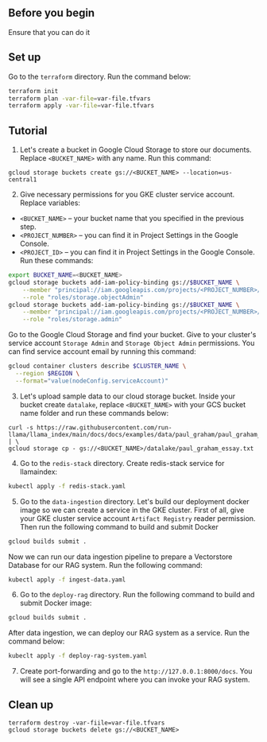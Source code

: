## Before you begin
Ensure that you can do it

## Set up
Go to the `terraform` directory. Run the command below:
```bash
terraform init
terraform plan -var-file=var-file.tfvars
terraform apply -var-file=var-file.tfvars
```

## Tutorial

1. Let's create a bucket in Google Cloud Storage to store our documents. Replace `<BUCKET_NAME>` with any name. Run this command:
```
gcloud storage buckets create gs://<BUCKET_NAME> --location=us-central1
```

2. Give necessary permissions for you GKE cluster service account. Replace variables:
- `<BUCKET_NAME>` – your bucket name that you specified in the previous step.
- `<PROJECT_NUMBER>` – you can find it in Project Settings in the Google Console.
- `<PROJECT_ID>` – you can find it in Project Settings in the Google Console.
Run these commands:
```bash
export BUCKET_NAME=<BUCKET_NAME>
gcloud storage buckets add-iam-policy-binding gs://$BUCKET_NAME \
    --member "principal://iam.googleapis.com/projects/<PROJECT_NUMBER>/locations/global/workloadIdentityPools/<PROJECT_ID>.svc.id.goog/subject/ns/default/sa/default" \
    --role "roles/storage.objectAdmin"
gcloud storage buckets add-iam-policy-binding gs://$BUCKET_NAME \
    --member "principal://iam.googleapis.com/projects/<PROJECT_NUMBER>/locations/global/workloadIdentityPools/<PROJECT_ID>.svc.id.goog/subject/ns/default/sa/default" \
    --role "roles/storage.admin"
```

Go to the Google Cloud Storage and find your bucket. Give to your cluster's service account `Storage Admin` and `Storage Object Admin` permissions. You can find service account email by running this command:
```bash
gcloud container clusters describe $CLUSTER_NAME \
  --region $REGION \
  --format="value(nodeConfig.serviceAccount)"
```

3. Let's upload sample data to our cloud storage bucket. Inside your bucket create `datalake`, replace `<BUCKET_NAME>` with your GCS bucket name folder and run these commands below:
```
curl -s https://raw.githubusercontent.com/run-llama/llama_index/main/docs/docs/examples/data/paul_graham/paul_graham_essay.txt | \
gcloud storage cp - gs://<BUCKET_NAME>/datalake/paul_graham_essay.txt
```

4. Go to the `redis-stack` directory. Create redis-stack service for llamaindex:
```bash
kubectl apply -f redis-stack.yaml
```

5. Go to the `data-ingestion` directory. Let's build our deployment docker image so we can create a service in the GKE cluster. First of all, give your GKE cluster service account `Artifact Registry` reader permission. Then run the following command to build and submit Docker
```bash
gcloud builds submit .
```

Now we can run our data ingestion pipeline to prepare a Vectorstore Database for our RAG system. Run the following command:
```bash
kubectl apply -f ingest-data.yaml
```

6. Go to the `deploy-rag` directory. Run the following command to build and submit Docker image:
```bash
gcloud builds submit .
```

After data ingestion, we can deploy our RAG system as a service. Run the command below:
```bash
kubeclt apply -f deploy-rag-system.yaml
```

7. Create port-forwarding and go to the `http://127.0.0.1:8000/docs`. You will see a single API endpoint where you can invoke your RAG system.

## Clean up
```
terraform destroy -var-fiile=var-file.tfvars
gcloud storage buckets delete gs://<BUCKET_NAME>
```
